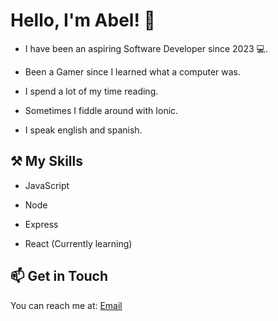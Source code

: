 # Hello, I'm Abel! 👋

- I have been an aspiring Software Developer since 2023 💻.

- Been a Gamer since I learned what a computer was.

- I spend a lot of my time reading.

- Sometimes I fiddle around with Ionic.

- I speak english and spanish.

## ⚒ My Skills

- JavaScript

- Node

- Express

- React (Currently learning)

## 📫 Get in Touch

You can reach me at: [Email](mailto:abeljunior0907@gmail.com) 



